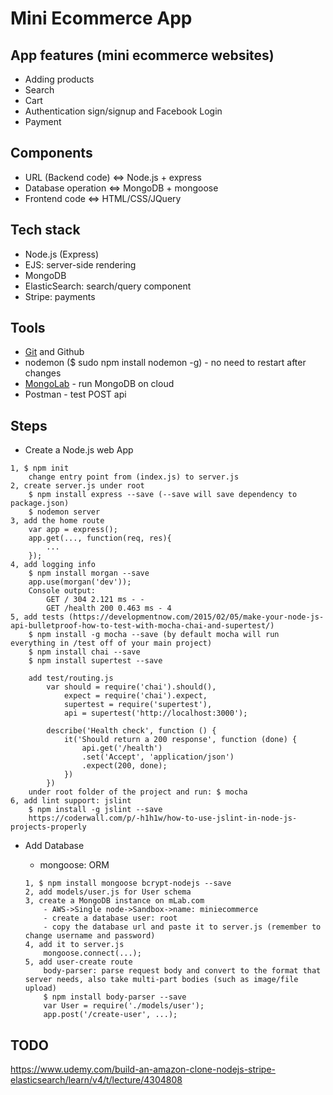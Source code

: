 # Mini Ecommerce App

## App features (mini ecommerce websites)
* Adding products
* Search
* Cart
* Authentication sign/signup and Facebook Login
* Payment

## Components
* URL (Backend code) <=> Node.js + express
* Database operation <=> MongoDB + mongoose
* Frontend code <=> HTML/CSS/JQuery

## Tech stack
* Node.js (Express)
* EJS: server-side rendering
* MongoDB
* ElasticSearch: search/query component
* Stripe: payments

## Tools
* [Git](https://git-scm.com/download/mac) and Github
* nodemon ($ sudo npm install nodemon -g) - no need to restart after changes
* [MongoLab](https://mlab.com/) - run MongoDB on cloud
* Postman - test POST api

## Steps
* Create a Node.js web App

```
1, $ npm init
    change entry point from (index.js) to server.js
2, create server.js under root
    $ npm install express --save (--save will save dependency to package.json)
    $ nodemon server
3, add the home route
    var app = express();
    app.get(..., function(req, res){
        ...
    });
4, add logging info
    $ npm install morgan --save
    app.use(morgan('dev'));
    Console output:
        GET / 304 2.121 ms - -
        GET /health 200 0.463 ms - 4
5, add tests (https://developmentnow.com/2015/02/05/make-your-node-js-api-bulletproof-how-to-test-with-mocha-chai-and-supertest/)
    $ npm install -g mocha --save (by default mocha will run everything in /test off of your main project)
    $ npm install chai --save
    $ npm install supertest --save

    add test/routing.js
        var should = require('chai').should(),
            expect = require('chai').expect,
            supertest = require('supertest'),
            api = supertest('http://localhost:3000');

        describe('Health check', function () {
            it('Should return a 200 response', function (done) {
                api.get('/health')
                .set('Accept', 'application/json')
                .expect(200, done);
            })
        })
    under root folder of the project and run: $ mocha
6, add lint support: jslint
    $ npm install -g jslint --save
    https://coderwall.com/p/-h1h1w/how-to-use-jslint-in-node-js-projects-properly
```

* Add Database
    * mongoose: ORM

    ```
    1, $ npm install mongoose bcrypt-nodejs --save
    2, add models/user.js for User schema
    3, create a MongoDB instance on mLab.com
        - AWS->Single node->Sandbox->name: miniecommerce
        - create a database user: root
        - copy the database url and paste it to server.js (remember to change username and password)
    4, add it to server.js
        mongoose.connect(...);
    5, add user-create route
        body-parser: parse request body and convert to the format that server needs, also take multi-part bodies (such as image/file upload)
        $ npm install body-parser --save
        var User = require('./models/user');
        app.post('/create-user', ...);
    ```

## TODO
https://www.udemy.com/build-an-amazon-clone-nodejs-stripe-elasticsearch/learn/v4/t/lecture/4304808
